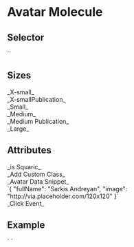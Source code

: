 # Avatar Molecule

<h2>Selector</h2>
`<ui-avatar></ui-avatar>` 
  
 <h2>Sizes</h2>
  _X-small_ <br>
  _X-smallPublication_ <br>
  _Small_ <br>
  _Medium_ <br>
  _Medium Publication_ <br>
  _Large_ <br>
  
 <h2>Attributes</h2>
 _is Squaric_ <br>
 _Add Custom Class_ <br>
 _Avatar Data Snippet_ <br>
`{
  "fullName": "Sarkis Andreyan",
  "image": "http://via.placeholder.com/120x120"
}`<br>
_Click Event_
 
 <h2>Example</h2>
` <ui-avatar [size]="'large'" [avatarData]="userData.user" (click)="userInfo(this.customData);" [className]="'custom-class'"></ui-avatar>`
 
 
 
